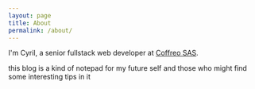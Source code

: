 ```yaml
---
layout: page
title: About
permalink: /about/
---
```


I'm Cyril, a senior fullstack web developer at [Coffreo SAS](https://coffreo.dev).

this blog is a kind of notepad for my future self and those who might find some interesting tips in it

